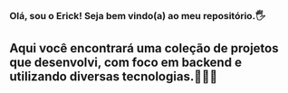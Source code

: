 ### Olá, sou o Erick! Seja bem vindo(a) ao meu repositório.🖐️
## Aqui você encontrará uma coleção de projetos que desenvolvi, com foco em backend e utilizando diversas tecnologias.👨🏽‍💻
